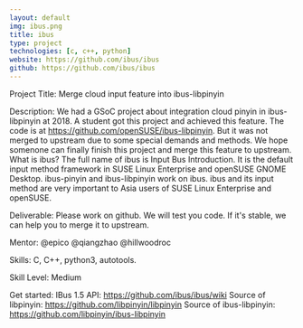 ```yaml
---
layout: default
img: ibus.png
title: ibus
type: project
technologies: [c, c++, python]
website: https://github.com/ibus/ibus
github: https://github.com/ibus/ibus
---
```


Project Title: Merge cloud input feature into ibus-libpinyin

Description: We had a GSoC project about integration cloud pinyin in ibus-libpinyin at 2018. A student got this project and achieved this feature. The code is at https://github.com/openSUSE/ibus-libpinyin. But it was not merged to upstream due to some special demands and methods. We hope somenone can finally finish this project and merge this feature to upstream.
What is ibus? The full name of ibus is Input Bus Introduction. It is the default input method framework in SUSE Linux Enterprise and openSUSE GNOME Desktop. ibus-pinyin and ibus-libpinyin work on ibus. ibus and its input method are very important to Asia users of SUSE Linux Enterprise and openSUSE.

Deliverable: Please work on github. We will test you code. If it's stable, we can help you to merge it to upstream.

Mentor: @epico @qiangzhao @hillwoodroc

Skills: C, C++, python3, autotools.

Skill Level: Medium

Get started:
IBus 1.5 API: https://github.com/ibus/ibus/wiki
Source of libpinyin: https://github.com/libpinyin/libpinyin
Source of ibus-libpinyin: https://github.com/libpinyin/ibus-libpinyin
